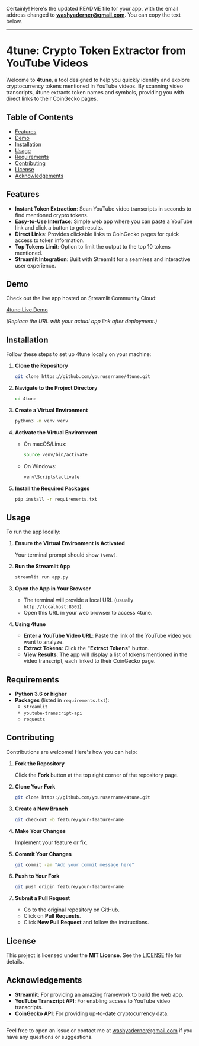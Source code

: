 Certainly! Here's the updated README file for your app, with the email address changed to **washyaderner@gmail.com**. You can copy the text below.

---

# 4tune: Crypto Token Extractor from YouTube Videos

Welcome to **4tune**, a tool designed to help you quickly identify and explore cryptocurrency tokens mentioned in YouTube videos. By scanning video transcripts, 4tune extracts token names and symbols, providing you with direct links to their CoinGecko pages.

## Table of Contents

- [Features](#features)
- [Demo](#demo)
- [Installation](#installation)
- [Usage](#usage)
- [Requirements](#requirements)
- [Contributing](#contributing)
- [License](#license)
- [Acknowledgements](#acknowledgements)

## Features

- **Instant Token Extraction**: Scan YouTube video transcripts in seconds to find mentioned crypto tokens.
- **Easy-to-Use Interface**: Simple web app where you can paste a YouTube link and click a button to get results.
- **Direct Links**: Provides clickable links to CoinGecko pages for quick access to token information.
- **Top Tokens Limit**: Option to limit the output to the top 10 tokens mentioned.
- **Streamlit Integration**: Built with Streamlit for a seamless and interactive user experience.

## Demo

Check out the live app hosted on Streamlit Community Cloud:

[4tune Live Demo](https://share.streamlit.io/yourusername/4tune/main/app.py)

*(Replace the URL with your actual app link after deployment.)*

## Installation

Follow these steps to set up 4tune locally on your machine:

1. **Clone the Repository**

   ```bash
   git clone https://github.com/yourusername/4tune.git
   ```

2. **Navigate to the Project Directory**

   ```bash
   cd 4tune
   ```

3. **Create a Virtual Environment**

   ```bash
   python3 -m venv venv
   ```

4. **Activate the Virtual Environment**

   - On macOS/Linux:

     ```bash
     source venv/bin/activate
     ```

   - On Windows:

     ```bash
     venv\Scripts\activate
     ```

5. **Install the Required Packages**

   ```bash
   pip install -r requirements.txt
   ```

## Usage

To run the app locally:

1. **Ensure the Virtual Environment is Activated**

   Your terminal prompt should show `(venv)`.

2. **Run the Streamlit App**

   ```bash
   streamlit run app.py
   ```

3. **Open the App in Your Browser**

   - The terminal will provide a local URL (usually `http://localhost:8501`).
   - Open this URL in your web browser to access 4tune.

4. **Using 4tune**

   - **Enter a YouTube Video URL**: Paste the link of the YouTube video you want to analyze.
   - **Extract Tokens**: Click the **"Extract Tokens"** button.
   - **View Results**: The app will display a list of tokens mentioned in the video transcript, each linked to their CoinGecko page.

## Requirements

- **Python 3.6 or higher**
- **Packages** (listed in `requirements.txt`):
  - `streamlit`
  - `youtube-transcript-api`
  - `requests`

## Contributing

Contributions are welcome! Here's how you can help:

1. **Fork the Repository**

   Click the **Fork** button at the top right corner of the repository page.

2. **Clone Your Fork**

   ```bash
   git clone https://github.com/yourusername/4tune.git
   ```

3. **Create a New Branch**

   ```bash
   git checkout -b feature/your-feature-name
   ```

4. **Make Your Changes**

   Implement your feature or fix.

5. **Commit Your Changes**

   ```bash
   git commit -am "Add your commit message here"
   ```

6. **Push to Your Fork**

   ```bash
   git push origin feature/your-feature-name
   ```

7. **Submit a Pull Request**

   - Go to the original repository on GitHub.
   - Click on **Pull Requests**.
   - Click **New Pull Request** and follow the instructions.

## License

This project is licensed under the **MIT License**. See the [LICENSE](LICENSE) file for details.

## Acknowledgements

- **Streamlit**: For providing an amazing framework to build the web app.
- **YouTube Transcript API**: For enabling access to YouTube video transcripts.
- **CoinGecko API**: For providing up-to-date cryptocurrency data.

---

Feel free to open an issue or contact me at [washyaderner@gmail.com](mailto:washyaderner@gmail.com) if you have any questions or suggestions.